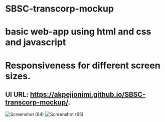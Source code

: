# SBSC-transcorp-mockup
# basic web-app using html and css and javascript
# Responsiveness for different screen sizes.
## UI URL: https://akpejionimi.github.io/SBSC-transcorp-mockup/.

![Screenshot (64)](https://user-images.githubusercontent.com/46995138/56081419-0bf58d00-5e05-11e9-8c2b-093be659e50d.png)
![Screenshot (65)](https://user-images.githubusercontent.com/46995138/56081420-0c8e2380-5e05-11e9-9737-196bc5c024e0.png)
